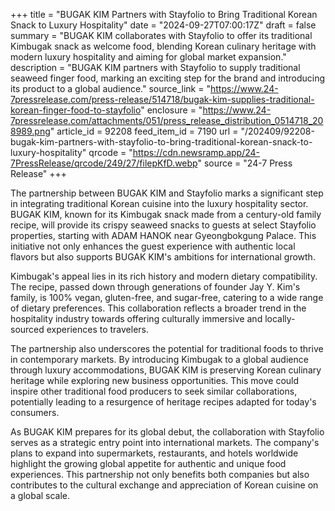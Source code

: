 +++
title = "BUGAK KIM Partners with Stayfolio to Bring Traditional Korean Snack to Luxury Hospitality"
date = "2024-09-27T07:00:17Z"
draft = false
summary = "BUGAK KIM collaborates with Stayfolio to offer its traditional Kimbugak snack as welcome food, blending Korean culinary heritage with modern luxury hospitality and aiming for global market expansion."
description = "BUGAK KIM partners with Stayfolio to supply traditional seaweed finger food, marking an exciting step for the brand and introducing its product to a global audience."
source_link = "https://www.24-7pressrelease.com/press-release/514718/bugak-kim-supplies-traditional-korean-finger-food-to-stayfolio"
enclosure = "https://www.24-7pressrelease.com/attachments/051/press_release_distribution_0514718_208989.png"
article_id = 92208
feed_item_id = 7190
url = "/202409/92208-bugak-kim-partners-with-stayfolio-to-bring-traditional-korean-snack-to-luxury-hospitality"
qrcode = "https://cdn.newsramp.app/24-7PressRelease/qrcode/249/27/filepKfD.webp"
source = "24-7 Press Release"
+++

<p>The partnership between BUGAK KIM and Stayfolio marks a significant step in integrating traditional Korean cuisine into the luxury hospitality sector. BUGAK KIM, known for its Kimbugak snack made from a century-old family recipe, will provide its crispy seaweed snacks to guests at select Stayfolio properties, starting with ADAM HANOK near Gyeongbokgung Palace. This initiative not only enhances the guest experience with authentic local flavors but also supports BUGAK KIM's ambitions for international growth.</p><p>Kimbugak's appeal lies in its rich history and modern dietary compatibility. The recipe, passed down through generations of founder Jay Y. Kim's family, is 100% vegan, gluten-free, and sugar-free, catering to a wide range of dietary preferences. This collaboration reflects a broader trend in the hospitality industry towards offering culturally immersive and locally-sourced experiences to travelers.</p><p>The partnership also underscores the potential for traditional foods to thrive in contemporary markets. By introducing Kimbugak to a global audience through luxury accommodations, BUGAK KIM is preserving Korean culinary heritage while exploring new business opportunities. This move could inspire other traditional food producers to seek similar collaborations, potentially leading to a resurgence of heritage recipes adapted for today's consumers.</p><p>As BUGAK KIM prepares for its global debut, the collaboration with Stayfolio serves as a strategic entry point into international markets. The company's plans to expand into supermarkets, restaurants, and hotels worldwide highlight the growing global appetite for authentic and unique food experiences. This partnership not only benefits both companies but also contributes to the cultural exchange and appreciation of Korean cuisine on a global scale.</p>